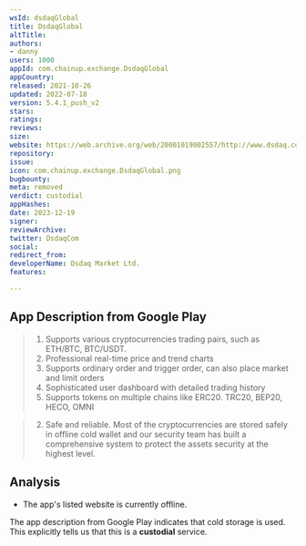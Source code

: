 ```yaml
---
wsId: dsdaqGlobal
title: DsdaqGlobal
altTitle: 
authors:
- danny
users: 1000
appId: com.chainup.exchange.DsdaqGlobal
appCountry: 
released: 2021-10-26
updated: 2022-07-18
version: 5.4.1_push_v2
stars: 
ratings: 
reviews: 
size: 
website: https://web.archive.org/web/20001019002557/http://www.dsdaq.com:80/
repository: 
issue: 
icon: com.chainup.exchange.DsdaqGlobal.png
bugbounty: 
meta: removed
verdict: custodial
appHashes: 
date: 2023-12-19
signer: 
reviewArchive: 
twitter: DsdaqCom
social: 
redirect_from: 
developerName: Dsdaq Market Ltd.
features: 

---
```


## App Description from Google Play 

> 1. Supports various cryptocurrencies trading pairs, such as ETH/BTC, BTC/USDT.
> 2. Professional real-time price and trend charts
> 3. Supports ordinary order and trigger order, can also place market and limit orders
> 4. Sophisticated user dashboard with detailed trading history
> 5. Supports tokens on multiple chains like ERC20. TRC20, BEP20, HECO, OMNI

> 2. Safe and reliable. Most of the cryptocurrencies are stored safely in offline cold wallet and our security team has built a comprehensive system to protect the assets security at the highest level.

## Analysis 

- The app's listed website is currently offline.

The app description from Google Play indicates that cold storage is used. This explicitly tells us that this is a **custodial** service.
